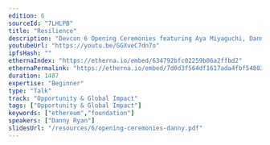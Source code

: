 ```yaml
---
edition: 6
sourceId: "7LHLPB"
title: "Resilience"
description: "Devcon 6 Opening Ceremonies featuring Aya Miyaguchi, Danny Ryan, Tim Beiko, Carl Beekhuizen, Jonathan Mann, & Skylar Weaver."
youtubeUrl: "https://youtu.be/GGXveC7dn7o"
ipfsHash: ""
ethernaIndex: "https://etherna.io/embed/634792bfc02259b06a2ffbd2"
ethernaPermalink: "https://etherna.io/embed/7d0d3f564df1617ada4fbf54803673bc6be05401547d12364bf1785e8f122e69"
duration: 1487
expertise: "Beginner"
type: "Talk"
track: "Opportunity & Global Impact"
tags: ["Opportunity & Global Impact"]
keywords: ["ethereum","foundation"]
speakers: ["Danny Ryan"]
slidesUrl: "/resources/6/opening-ceremonies-danny.pdf"
---
```


